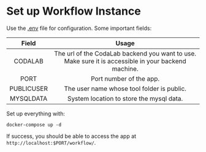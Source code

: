 # Set up Workflow Instance

Use the [.env](./.env) file for configuration. Some important fields:

|  Field |  Usage  |
|:---------:|:------------------------:|
| CODALAB | The url of the CodaLab backend you want to use. Make sure it is accessible in your backend machine. |
| PORT | Port number of the app.|
| PUBLICUSER | The user name whose tool folder is public.|
| MYSQLDATA | System location to store the mysql data. |


Set up everything with:
```
docker-compose up -d
```

If success, you should be able to access the app at `http://localhost:$PORT/workflow/`.